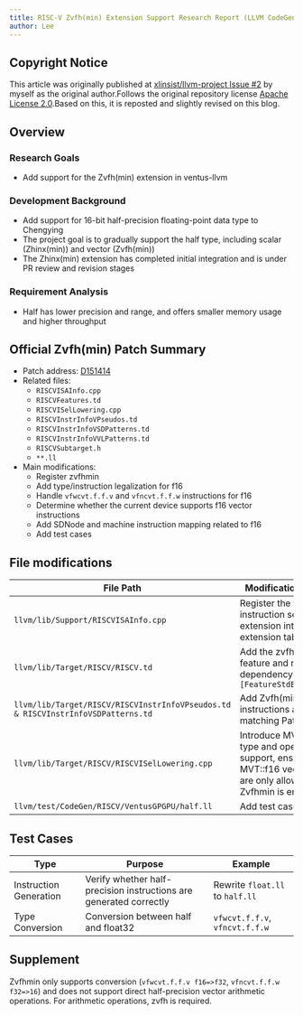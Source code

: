 ```yaml
---
title: RISC-V Zvfh(min) Extension Support Research Report (LLVM CodeGen Phase)
author: Lee
---
```


## Copyright Notice

This article was originally published at [xlinsist/llvm-project Issue #2](https://github.com/xlinsist/llvm-project/issues/2) by myself as the original author.Follows the original repository license [Apache License 2.0](https://github.com/xlinsist/llvm-project/blob/main/LICENSE.TXT).Based on this, it is reposted and slightly revised on this blog.

## Overview

### Research Goals

- Add support for the Zvfh(min) extension in ventus-llvm

### Development Background

- Add support for 16-bit half-precision floating-point data type to Chengying
- The project goal is to gradually support the half type, including scalar (Zhinx(min)) and vector (Zvfh(min))
- The Zhinx(min) extension has completed initial integration and is under PR review and revision stages

### Requirement Analysis

- Half has lower precision and range, and offers smaller memory usage and higher throughput

## Official Zvfh(min) Patch Summary

- Patch address: [D151414](https://reviews.llvm.org/D151414)
- Related files:
  - `RISCVISAInfo.cpp`
  - `RISCVFeatures.td`
  - `RISCVISelLowering.cpp`
  - `RISCVInstrInfoVPseudos.td`
  - `RISCVInstrInfoVSDPatterns.td`
  - `RISCVInstrInfoVVLPatterns.td`
  - `RISCVSubtarget.h`
  - `**.ll`
- Main modifications:
  - Register zvfhmin
  - Add type/instruction legalization for f16
  - Handle `vfwcvt.f.f.v` and `vfncvt.f.f.w` instructions for f16
  - Determine whether the current device supports f16 vector instructions
  - Add SDNode and machine instruction mapping related to f16
  - Add test cases

## File modifications

| File Path                                                                        | Modification Target                                                                                                                                                                       |
| -------------------------------------------------------------------------------- | ----------------------------------------------------------------------------------------------------------------------------------------------------------------------------------------- |
| `llvm/lib/Support/RISCVISAInfo.cpp`                                              | Register the zvfhmin instruction set extension into the extension table                                                                                                                   |
| `llvm/lib/Target/RISCV/RISCV.td`                                                 | Add the zvfhmin feature and match dependency zve32f `[FeatureStdExtZve32f]`                                                                                                               |
| `llvm/lib/Target/RISCV/RISCVInstrInfoVPseudos.td & RISCVInstrInfoVSDPatterns.td` | Add Zvfh(min) instructions and matching Patterns                                                                                                                       |
| `llvm/lib/Target/RISCV/RISCVISelLowering.cpp`                                    | Introduce MVT::f16 type and operation support, ensure that MVT::f16 vector types are only allowed when Zvfhmin is enabled |
| `llvm/test/CodeGen/RISCV/VentusGPGPU/half.ll`                                    | Add test cases                                                                                                                                                                            |

## Test Cases

| Type                   | Purpose                                                            | Example                         |
| ---------------------- | ------------------------------------------------------------------ | ------------------------------- |
| Instruction Generation | Verify whether half-precision instructions are generated correctly | Rewrite `float.ll` to `half.ll` |
| Type Conversion        | Conversion between half and float32                                | `vfwcvt.f.f.v`, `vfncvt.f.f.w`  |

## Supplement

Zvfhmin only supports conversion (`vfwcvt.f.f.v f16=>f32`, `vfncvt.f.f.w f32=>16`) and does not support direct half-precision vector arithmetic operations. For arithmetic operations, zvfh is required.
